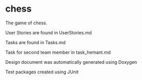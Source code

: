 # chess
The game of chess.

User Stories are found in UserStories.md

Tasks are found in Tasks.md

Task for second team member in task_hemant.md

Design document was automatically generated using Doxygen

Test packages created using JUnit
